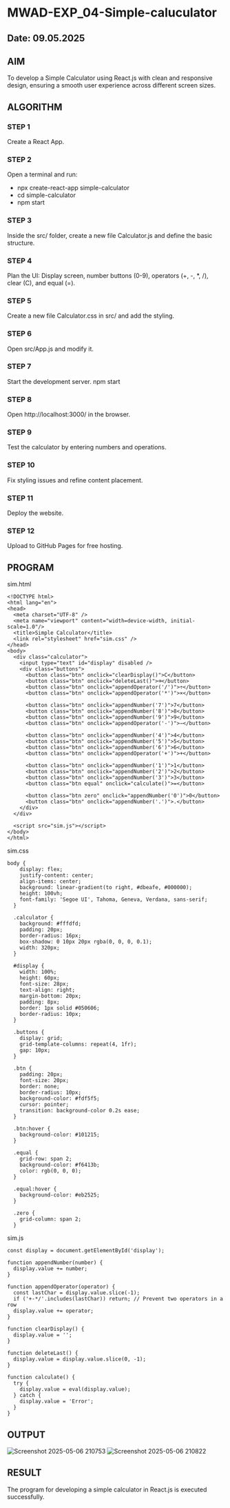 # MWAD-EXP_04-Simple-caluculator
## Date: 09.05.2025

## AIM
To  develop a Simple Calculator using React.js with clean and responsive design, ensuring a smooth user experience across different screen sizes.

## ALGORITHM
### STEP 1
Create a React App.

### STEP 2
Open a terminal and run:
  <ul><li>npx create-react-app simple-calculator</li>
  <li>cd simple-calculator</li>
  <li>npm start</li></ul>

### STEP 3
Inside the src/ folder, create a new file Calculator.js and define the basic structure.

### STEP 4
Plan the UI: Display screen, number buttons (0-9), operators (+, -, *, /), clear (C), and equal (=).

### STEP 5
Create a new file Calculator.css in src/ and add the styling.

### STEP 6
Open src/App.js and modify it.

### STEP 7
Start the development server.
  npm start

### STEP 8
Open http://localhost:3000/ in the browser.

### STEP 9
Test the calculator by entering numbers and operations.

### STEP 10
Fix styling issues and refine content placement.

### STEP 11
Deploy the website.

### STEP 12
Upload to GitHub Pages for free hosting.

## PROGRAM
sim.html
```
<!DOCTYPE html>
<html lang="en">
<head>
  <meta charset="UTF-8" />
  <meta name="viewport" content="width=device-width, initial-scale=1.0"/>
  <title>Simple Calculator</title>
  <link rel="stylesheet" href="sim.css" />
</head>
<body>
  <div class="calculator">
    <input type="text" id="display" disabled />
    <div class="buttons">
      <button class="btn" onclick="clearDisplay()">C</button>
      <button class="btn" onclick="deleteLast()">⌫</button>
      <button class="btn" onclick="appendOperator('/')">÷</button>
      <button class="btn" onclick="appendOperator('*')">×</button>

      <button class="btn" onclick="appendNumber('7')">7</button>
      <button class="btn" onclick="appendNumber('8')">8</button>
      <button class="btn" onclick="appendNumber('9')">9</button>
      <button class="btn" onclick="appendOperator('-')">−</button>

      <button class="btn" onclick="appendNumber('4')">4</button>
      <button class="btn" onclick="appendNumber('5')">5</button>
      <button class="btn" onclick="appendNumber('6')">6</button>
      <button class="btn" onclick="appendOperator('+')">+</button>

      <button class="btn" onclick="appendNumber('1')">1</button>
      <button class="btn" onclick="appendNumber('2')">2</button>
      <button class="btn" onclick="appendNumber('3')">3</button>
      <button class="btn equal" onclick="calculate()">=</button>

      <button class="btn zero" onclick="appendNumber('0')">0</button>
      <button class="btn" onclick="appendNumber('.')">.</button>
    </div>
  </div>

  <script src="sim.js"></script>
</body>
</html>
```
sim.css
```
body {
    display: flex;
    justify-content: center;
    align-items: center;
    background: linear-gradient(to right, #dbeafe, #000000);
    height: 100vh;
    font-family: 'Segoe UI', Tahoma, Geneva, Verdana, sans-serif;
  }
  
  .calculator {
    background: #fffdfd;
    padding: 20px;
    border-radius: 16px;
    box-shadow: 0 10px 20px rgba(0, 0, 0, 0.1);
    width: 320px;
  }
  
  #display {
    width: 100%;
    height: 60px;
    font-size: 28px;
    text-align: right;
    margin-bottom: 20px;
    padding: 8px;
    border: 1px solid #050606;
    border-radius: 10px;
  }
  
  .buttons {
    display: grid;
    grid-template-columns: repeat(4, 1fr);
    gap: 10px;
  }
  
  .btn {
    padding: 20px;
    font-size: 20px;
    border: none;
    border-radius: 10px;
    background-color: #fdf5f5;
    cursor: pointer;
    transition: background-color 0.2s ease;
  }
  
  .btn:hover {
    background-color: #101215;
  }
  
  .equal {
    grid-row: span 2;
    background-color: #f6413b;
    color: rgb(0, 0, 0);
  }
  
  .equal:hover {
    background-color: #eb2525;
  }
  
  .zero {
    grid-column: span 2;
  }
  ```
sim.js
```
const display = document.getElementById('display');

function appendNumber(number) {
  display.value += number;
}

function appendOperator(operator) {
  const lastChar = display.value.slice(-1);
  if ('+-*/'.includes(lastChar)) return; // Prevent two operators in a row
  display.value += operator;
}

function clearDisplay() {
  display.value = '';
}

function deleteLast() {
  display.value = display.value.slice(0, -1);
}

function calculate() {
  try {
    display.value = eval(display.value);
  } catch {
    display.value = 'Error';
  }
}
```
## OUTPUT
![Screenshot 2025-05-06 210753](https://github.com/user-attachments/assets/a7a3a66d-fdb3-4ae6-b7ab-64644d6f02de)
![Screenshot 2025-05-06 210822](https://github.com/user-attachments/assets/3a92a307-08bd-4c50-9300-90db726fc5de)


## RESULT
The program for developing a simple calculator in React.js is executed successfully.
